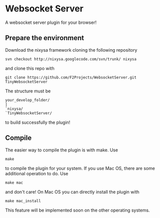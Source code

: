 Websocket Server
=========================
A websocket server plugin for your browser!

Prepare the environment
-----------------------
Download the nixysa framework cloning the following repository

	svn checkout http://nixysa.googlecode.com/svn/trunk/ nixysa

and clone this repo with
	
	git clone https://github.com/F2Projects/WebsocketServer.git TinyWebsocketServer

The structure must be 
	
	your_develop_folder/
	|
	`nixysa/
	`TinyWebsocketServer/

to build successfully the plugin!

Compile
------
The easier way to compile the plugin is with make. 
Use

	make

to compile the plugin for your system. If you use Mac OS, there are some additional operation to do. Use 

	make mac

and don't care! On Mac OS you can directly install the plugin with

	make mac_install

This feature will be implemented soon on the other operating systems.
